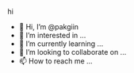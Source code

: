 hi
- 👋 Hi, I’m @pakgiin
- 👀 I’m interested in ...
- 🌱 I’m currently learning ...
- 💞️ I’m looking to collaborate on ...
- 📫 How to reach me ...

<!---
pakgiin/pakgiin is a ✨ special ✨ repository because its `README.md` (this file) appears on your GitHub profile.
You can click the Preview link to take a look at your changes.
--->
